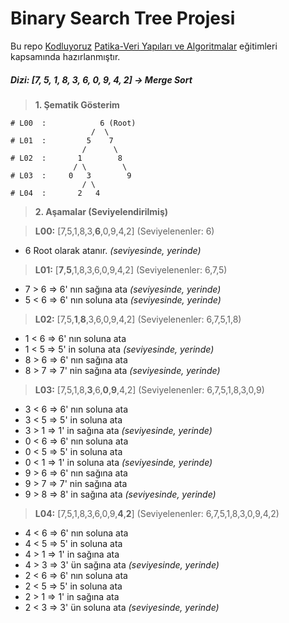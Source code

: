 # Binary Search Tree Projesi

Bu repo [Kodluyoruz](https://www.kodluyoruz.org) [Patika-Veri Yapıları ve Algoritmalar](https://app.patika.dev/courses/veri-yapilari-ve-algoritmalar) eğitimleri kapsamında hazırlanmıştır.

##### Dizi: [7, 5, 1, 8, 3, 6, 0, 9, 4, 2] -> Merge Sort

>**1. Şematik Gösterim**

```
# L00  :            6 (Root)
                  /  \
# L01  :         5    7
                /      \
# L02  :       1        8
              / \        \
# L03  :     0   3        9
                / \    
# L04  :       2   4   

```
>**2. Aşamalar (Seviyelendirilmiş)**

>**L00:**  [7,5,1,8,3,**6**,0,9,4,2] (Seviyelenenler: 6)
+ 6 Root olarak atanır. *(seviyesinde, yerinde)*
>**L01:**  [**7**,**5**,1,8,3,6,0,9,4,2] (Seviyelenenler: 6,7,5)
+ 7 > 6 => 6' nın sağına ata *(seviyesinde, yerinde)*
+ 5 < 6 => 6' nın soluna ata *(seviyesinde, yerinde)*
>**L02:** [7,5,**1**,**8**,3,6,0,9,4,2] (Seviyelenenler: 6,7,5,1,8)
+ 1 < 6 => 6' nın soluna ata
+ 1 < 5 => 5' in soluna ata *(seviyesinde, yerinde)*
+ 8 > 6 => 6' nın sağına ata
+ 8 > 7 => 7' nin sağına ata *(seviyesinde, yerinde)*
>**L03:** [7,5,1,8,**3**,6,**0**,**9**,4,2] (Seviyelenenler: 6,7,5,1,8,3,0,9)
+ 3 < 6 => 6' nın soluna ata
+ 3 < 5 => 5' in soluna ata
+ 3 > 1 => 1' in sağına ata *(seviyesinde, yerinde)*
+ 0 < 6 => 6' nın soluna ata
+ 0 < 5 => 5' in soluna ata
+ 0 < 1 => 1' in soluna ata *(seviyesinde, yerinde)*
+ 9 > 6 => 6' nın sağına ata
+ 9 > 7 => 7' nin sağına ata
+ 9 > 8 => 8' in sağına ata *(seviyesinde, yerinde)*
>**L04:** [7,5,1,8,3,6,0,9,**4**,**2**] (Seviyelenenler: 6,7,5,1,8,3,0,9,4,2)
+ 4 < 6 => 6' nın soluna ata
+ 4 < 5 => 5' in soluna ata
+ 4 > 1 => 1' in sağına ata
+ 4 > 3 => 3' ün sağına ata *(seviyesinde, yerinde)*
+ 2 < 6 => 6' nın soluna ata
+ 2 < 5 => 5' in soluna ata
+ 2 > 1 => 1' in sağına ata
+ 2 < 3 => 3' ün soluna ata *(seviyesinde, yerinde)* 
```
